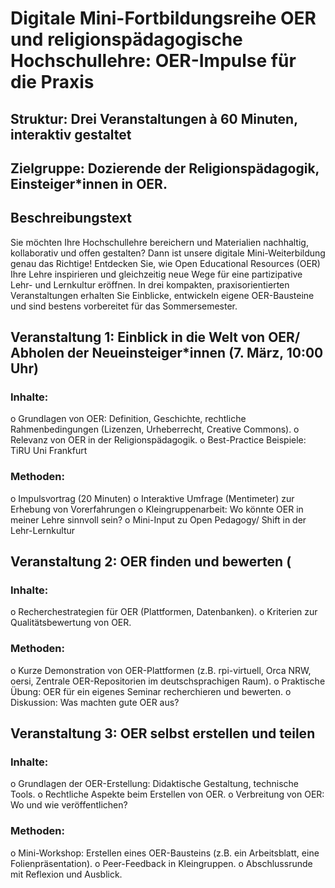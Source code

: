 # Digitale Mini-Fortbildungsreihe OER und religionspädagogische Hochschullehre: OER-Impulse für die Praxis 
## Struktur: Drei Veranstaltungen à 60 Minuten, interaktiv gestaltet
## Zielgruppe: Dozierende der Religionspädagogik, Einsteiger*innen in OER.
## Beschreibungstext
Sie möchten Ihre Hochschullehre bereichern und Materialien nachhaltig, kollaborativ und offen gestalten? Dann ist unsere digitale Mini-Weiterbildung genau das Richtige! Entdecken Sie, wie Open Educational Resources (OER) Ihre Lehre inspirieren und gleichzeitig neue Wege für eine partizipative Lehr- und Lernkultur eröffnen. In drei kompakten, praxisorientierten Veranstaltungen erhalten Sie Einblicke, entwickeln eigene OER-Bausteine und sind bestens vorbereitet für das Sommersemester.

## Veranstaltung 1: Einblick in die Welt von OER/ Abholen der Neueinsteiger*innen (7. März, 10:00 Uhr)
### Inhalte:
o	Grundlagen von OER: Definition, Geschichte, rechtliche Rahmenbedingungen (Lizenzen, Urheberrecht, Creative Commons).
o	Relevanz von OER in der Religionspädagogik.
o	Best-Practice Beispiele: TiRU Uni Frankfurt
### Methoden:
o	Impulsvortrag (20 Minuten)
o	Interaktive Umfrage (Mentimeter) zur Erhebung von Vorerfahrungen
o	Kleingruppenarbeit: Wo könnte OER in meiner Lehre sinnvoll sein?
o	Mini-Input zu Open Pedagogy/ Shift in der Lehr-Lernkultur

## Veranstaltung 2: OER finden und bewerten (
### Inhalte:
o	Recherchestrategien für OER (Plattformen, Datenbanken).
o	Kriterien zur Qualitätsbewertung von OER.
### Methoden:
o	Kurze Demonstration von OER-Plattformen (z.B. rpi-virtuell, Orca NRW, oersi, Zentrale OER-Repositorien im deutschsprachigen Raum).
o	Praktische Übung: OER für ein eigenes Seminar recherchieren und bewerten.
o	Diskussion: Was machten gute OER aus?

## Veranstaltung 3: OER selbst erstellen und teilen
### Inhalte:
o	Grundlagen der OER-Erstellung: Didaktische Gestaltung, technische Tools.
o	Rechtliche Aspekte beim Erstellen von OER.
o	Verbreitung von OER: Wo und wie veröffentlichen?
### Methoden:
o	Mini-Workshop: Erstellen eines OER-Bausteins (z.B. ein Arbeitsblatt, eine Folienpräsentation).
o	Peer-Feedback in Kleingruppen.
o	Abschlussrunde mit Reflexion und Ausblick.

